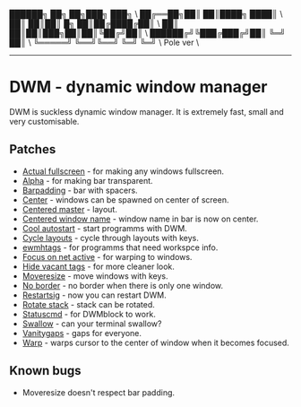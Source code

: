  ██████╗ ██╗    ██╗███╗   ███╗ \\
 ██╔══██╗██║    ██║████╗ ████║ \\ 
 ██║  ██║██║ █╗ ██║██╔████╔██║ \\
 ██║  ██║██║███╗██║██║╚██╔╝██║ \\
 ██████╔╝╚███╔███╔╝██║ ╚═╝ ██║ \\
 ╚═════╝  ╚══╝╚══╝ ╚═╝     ╚═╝ \\
          Pole ver \\

---

# DWM - dynamic window manager

DWM is suckless dynamic window manager. It is extremely fast, small and very customisable.

## Patches

- [Actual fullscreen](https://dwm.suckless.org/patches/actualfullscreen/) - for making any windows fullscreen.
- [Alpha](https://dwm.suckless.org/patches/alpha/) - for making bar transparent.
- [Barpadding](https://dwm.suckless.org/patches/barpadding/) - bar with spacers.
- [Center](https://dwm.suckless.org/patches/center/) - windows can be spawned on center of screen.
- [Centered master](https://dwm.suckless.org/patches/centeredmaster/) - layout.
- [Centered window name](https://dwm.suckless.org/patches/centeredwindowname/) - window name in bar is now on center.
- [Cool autostart](https://dwm.suckless.org/patches/cool_autostart/) - start programms with DWM.
- [Cycle layouts](https://dwm.suckless.org/patches/cyclelayouts/) - cycle through layouts with keys.
- [ewmhtags](https://dwm.suckless.org/patches/ewmhtags/) - for programms that need workspce info.
- [Focus on net active](https://dwm.suckless.org/patches/focusonnetactive/) - for warping to windows.
- [Hide vacant tags](https://dwm.suckless.org/patches/hide_vacant_tags/) - for more cleaner look.
- [Moveresize](https://dwm.suckless.org/patches/moveresize/) - move windows with keys.
- [No border](https://dwm.suckless.org/patches/noborder/) - no border when there is only one window.
- [Restartsig](https://dwm.suckless.org/patches/restartsig/) - now you can restart DWM.
- [Rotate stack](https://dwm.suckless.org/patches/rotatestack/) - stack can be rotated.
- [Statuscmd](https://dwm.suckless.org/patches/statuscmd/) - for DWMblock to work.
- [Swallow](https://dwm.suckless.org/patches/swallow/) - can your terminal swallow?
- [Vanitygaps](https://dwm.suckless.org/patches/vanitygaps/) - gaps for everyone. 
- [Warp](https://dwm.suckless.org/patches/warp/) - warps cursor to the center of window when it becomes focused.

## Known bugs

- Moveresize doesn't respect bar padding.
